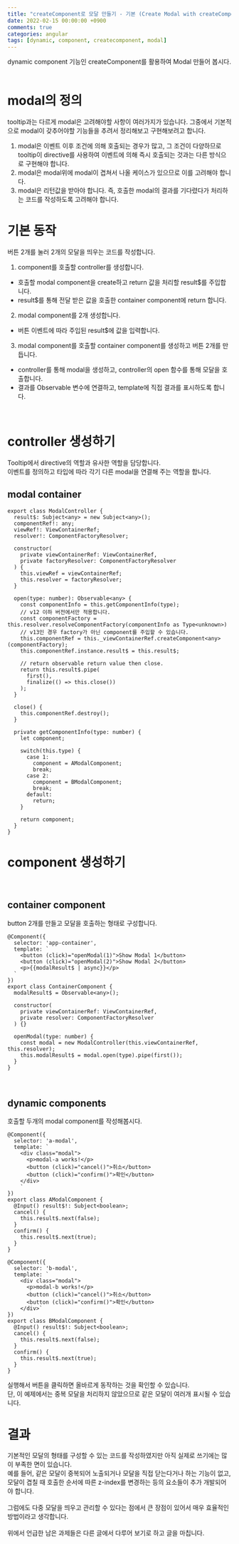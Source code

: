 ```yaml
---
title: "createComponent로 모달 만들기 - 기본 (Create Modal with createComponent)"
date: 2022-02-15 00:00:00 +0900
comments: true
categories: angular
tags: [dynamic, component, createcomponent, modal]
---
```


dynamic component 기능인 createComponent를 활용하여 Modal 만들어 봅시다.<br/>
<br/>


# modal의 정의

tooltip과는 다르게 modal은 고려해야할 사항이 여러가지가 있습니다. 그중에서 기본적으로 modal이 갖추어야할 기능들을 추려서 정리해보고 구현해보려고 합니다.<br/>
1. modal은 이벤트 이후 조건에 의해 호출되는 경우가 많고, 그 조건이 다양하므로 tooltip이 directive를 사용하여 이벤트에 의해 즉시 호출되는 것과는 다른 방식으로 구현해야 합니다.
2. modal은 modal위에 modal이 겹쳐서 나올 케이스가 있으므로 이를 고려해야 합니다.
3. modal은 리턴값을 받아야 합니다. 즉, 호출한 modal의 결과를 기다렸다가 처리하는 코드를 작성하도록 고려해야 합니다.



# 기본 동작

버튼 2개를 눌러 2개의 모달을 띄우는 코드를 작성합니다.<br/>

1. component를 호출할 controller를 생성합니다.
  - 호출할 modal component을 create하고 return 값을 처리할 result$를 주입합니다.
  - result$를 통해 전달 받은 값을 호출한 container component에 return 합니다.
2. modal component를 2개 생성합니다.
  - 버튼 이벤트에 따라 주입된 result$에 값을 입력합니다.
3. modal component를 호출할 container component를 생성하고 버튼 2개를 만듭니다.
  - controller를 통해 modal을 생성하고, controller의 open 함수를 통해 모달을 호출합니다.
  - 결과를 Observable 변수에 연결하고, template에 직접 결과를 표시하도록 합니다.




<br/>

# controller 생성하기

Tooltip에서 directive의 역할과 유사한 역할을 담당합니다.<br/>
이벤트를 정의하고 타입에 따라 각기 다른 modal을 연결해 주는 역할을 합니다. <br/>

## modal container

```tsx
export class ModalController {
  result$: Subject<any> = new Subject<any>();
  componentRef!: any;
  viewRef!: ViewContainerRef;
  resolver!: ComponentFactoryResolver;

  constructor(
    private viewContainerRef: ViewContainerRef,
    private factoryResolver: ComponentFactoryResolver
  ) {
    this.viewRef = viewContainerRef;
    this.resolver = factoryResolver;
  }

  open(type: number): Observable<any> {
    const componentInfo = this.getComponentInfo(type);
    // v12 이하 버전에서만 적용합니다.
    const componentFactory = this.resolver.resolveComponentFactory(componentInfo as Type<unknown>)
    // v13인 경우 factory가 아닌 component를 주입할 수 있습니다.
    this.componentRef = this._viewContainerRef.createComponent<any>(componentFactory);
    this.componentRef.instance.result$ = this.result$;

    // return observable return value then close.
    return this.result$.pipe(
      first(),
      finalize(() => this.close())
    );
  }

  close() {
    this.componentRef.destroy();
  }

  private getComponentInfo(type: number) {
    let component;

    switch(this.type) {
      case 1:
        component = AModalComponent;
        break;
      case 2: 
        component = BModalComponent;
        break;
      default:
        return;
    }

    return component;
  }
}
```

# component 생성하기

<br/>

## container component

button 2개를 만들고 모달을 호출하는 형태로 구성합니다.

```tsx
@Component({
  selector: 'app-container',
  template: `
    <button (click)="openModal(1)">Show Modal 1</button>
    <button (click)="openModal(2)">Show Modal 2</button>
    <p>{{modalResult$ | async}}</p>
  `
})
export class ContainerComponent {
  modalResult$ = Observable<any>();

  constructor(
    private viewContainerRef: ViewContainerRef,
    private resolver: ComponentFactoryResolver
  ) {}

  openModal(type: number) {
    const modal = new ModalController(this.viewContainerRef, this.resolver);
    this.modalResult$ = modal.open(type).pipe(first());
  }
}
```

<br/>

## dynamic components

호출할 두개의 modal component를 작성해봅시다.

```tsx
@Component({
  selector: 'a-modal',
  template: `
    <div class="modal">
      <p>modal-a works!</p>
      <button (click)="cancel()">취소</button>
      <button (click)="confirm()">확인</button>
    </div>
    `
})
export class AModalComponent {
  @Input() result$!: Subject<boolean>;
  cancel() {
    this.result$.next(false);
  }
  confirm() {
    this.result$.next(true);
  }
}

@Component({
  selector: 'b-modal',
  template: `
    <div class="modal">
      <p>modal-b works!</p>
      <button (click)="cancel()">취소</button>
      <button (click)="confirm()">확인</button>
    </div>`
})
export class BModalComponent {
  @Input() result$!: Subject<boolean>;
  cancel() {
    this.result$.next(false);
  }
  confirm() {
    this.result$.next(true);
  }  
}
```

실행해서 버튼을 클릭하면 올바르게 동작하는 것을 확인할 수 있습니다.<br/>
단, 이 예제에서는 중복 모달을 처리하지 않았으므로 같은 모달이 여러개 표시될 수 있습니다.<br/>

# 결과

기본적인 모달의 형태를 구성할 수 있는 코드를 작성하였지만 아직 실제로 쓰기에는 많이 부족한 면이 있습니다.<br/>
예를 들어, 같은 모달이 중복되어 노출되거나 모달을 직접 닫는다거나 하는 기능이 없고, 모달이 겹칠 때 호출한 순서에 따른 z-index를 변경하는 등의 요소들이 추가 개발되어야 합니다. <br/>
<br/>
그럼에도 다중 모달을 띄우고 관리할 수 있다는 점에서 큰 장점이 있어서 매우 효율적인 방법이라고 생각합니다.<br/>
<br/>
위에서 언급한 남은 과제들은 다른 글에서 다루어 보기로 하고 글을 마칩니다.<br/>
